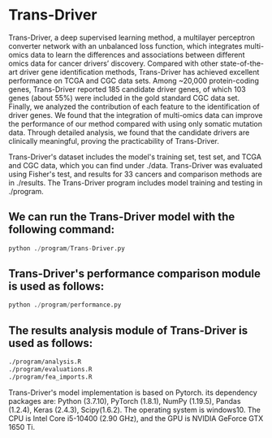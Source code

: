 # Trans-Driver
Trans-Driver, a deep supervised learning method, a multilayer perceptron converter network with an unbalanced loss function, which integrates multi-omics data to learn the differences and associations between different omics data for cancer drivers’ discovery. Compared with other state-of-the-art driver gene identification methods, Trans-Driver has achieved excellent performance on TCGA and CGC data sets. Among ~20,000 protein-coding genes, Trans-Driver reported 185 candidate driver genes, of which 103 genes (about 55%) were included in the gold standard CGC data set. Finally, we analyzed the contribution of each feature to the identification of driver genes. We found that the integration of multi-omics data can improve the performance of our method compared with using only somatic mutation data. Through detailed analysis, we found that the candidate drivers are clinically meaningful, proving the practicability of Trans-Driver.

Trans-Driver's dataset includes the model's training set, test set, and TCGA and CGC data, which you can find under ./data. Trans-Driver was evaluated using Fisher's test, and results for 33 cancers and comparison methods are in ./results. The Trans-Driver program includes model training and testing in ./program.

## We can run the Trans-Driver model with the following command: 
```Python
python ./program/Trans-Driver.py
```
## Trans-Driver's performance comparison module is used as follows: 
```Python
python ./program/performance.py
```
## The results analysis module of Trans-Driver is used as follows:
```Bash
./program/analysis.R  
./program/evaluations.R  
./program/fea_imports.R
```
Trans-Driver's model implementation is based on Pytorch. its dependency packages are: Python (3.7.10), PyTorch (1.8.1), NumPy (1.19.5), Pandas (1.2.4), Keras (2.4.3), Scipy(1.6.2). The operating system is windows10. The CPU is Intel Core i5-10400 (2.90 GHz), and the GPU is NVIDIA GeForce GTX 1650 Ti.
